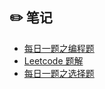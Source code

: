 ## :pencil2: 笔记

- [每日一题之编程题](https://github.com/Shiny-Man/notes/blob/master/%E6%AF%8F%E6%97%A5%E4%B8%80%E9%A2%98%E4%B9%8B%E7%BC%96%E7%A8%8B%E9%A2%98.md)
- [Leetcode 题解](https://github.com/Shiny-Man/notes/blob/master/Leetcode.md)
- [每日一题之选择题](https://github.com/Shiny-Man/notes/blob/master/%E6%AF%8F%E6%97%A5%E4%B8%80%E9%A2%98%E4%B9%8B%E9%80%89%E6%8B%A9%E9%A2%98.md)

